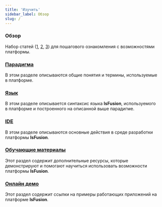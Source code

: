 ```yaml
---
title: 'Изучить'
sidebar_label: Обзор
slug: /
---
```


### Обзор

Набор статей ([1](https://habr.com/ru/company/lsfusion/blog/458376/), [2](https://habr.com/ru/company/lsfusion/blog/460141/), [3](https://habr.com/ru/company/lsfusion/blog/460887/)) для пошагового ознакомления с возможностями платформы.

### [Парадигма](Paradigm.md)

В этом разделе описываются общие понятия и термины, используемые в платформе.

### [Язык](Language.md)

В этом разделе описывается синтаксис языка **lsFusion**, используемого в платформе и построенного на описанной выше парадигме.

### [IDE](IDE.md)

В этом разделе описываются основные действия в среде разработки платформы **lsFusion**.

### [Обучающие материалы](Learning_materials.md)

Этот раздел содержит дополнительные ресурсы, которые демонстрируют и помогают научиться использовать возможности платформы **lsFusion**.

### [Онлайн демо](Online_demo.md)

Этот раздел содержит ссылки на примеры работающих приложений на платформе **lsFusion**.
